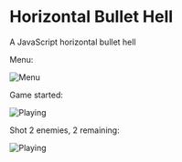 # Horizontal Bullet Hell
A JavaScript horizontal bullet hell

Menu:

![Menu](https://dl.dropboxusercontent.com/u/51228750/GitHub/hbh01.png)


Game started:

![Playing](https://dl.dropboxusercontent.com/u/51228750/GitHub/hbh02.png)


Shot 2 enemies, 2 remaining:

![Playing](https://dl.dropboxusercontent.com/u/51228750/GitHub/hbh03.png)
